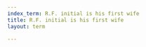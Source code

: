 ```yaml
---
index_term: R.F. initial is his first wife
title: R.F. initial is his first wife
layout: term

---
```

